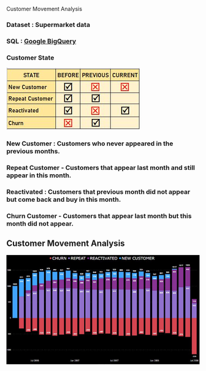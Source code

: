 Customer Movement Analysis

### Dataset : Supermarket data 
### SQL : [Google BigQuery](https://console.cloud.google.com/bigquery?orgonly=true&project=crmproject-310907&supportedpurview=organizationId&ws=!1m4!1m3!3m2!1scrmproject-310907!2sSupermarket)

### Customer State
![Screenshot](CustomerState.JPG)

### New Customer : Customers who never appeared in the previous months.
### Repeat Customer - Customers that appear last month and still appear in this month.
### Reactivated : Customers that previous month did not appear but come back and buy in this month.
### Churn Customer - Customers that appear last month but this month did not appear.

## Customer Movement Analysis

![Screenshot](Graph2.JPG)
